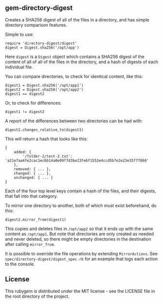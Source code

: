 gem-directory-digest
--------------------

Creates a SHA256 digest of all of the files in a directory, and has simple directory comparison features.

Simple to use:

    require 'directory-digest/digest'
    digest = Digest.sha256('/opt/app')

Here `digest` is a `Digest` object which contains a SHA256 digest of the content of all of all of the files in the directory, and a hash of digests of each individual file.

You can compare directories, to check for identical content, like this:

    digest1 = Digest.sha256('/opt/app1')
    digest2 = Digest.sha256('/opt/app2')
    digest1 == digest2

Or, to check for differences:

    digest1 != digest2

A report of the differences between two directories can be had with:

    digest2.changes_relative_to(digest1)

This will return a hash that looks like this:

    {
        added: {
            '/folder-2/test-2.txt': 'a21e7aa4fe2cac1ec6b14a0e99f7d3be23fe6f1552e4ccd5b7e2e23e35f7f860'
        },
        removed: { ... },
        changed: { ... },
        unchanged: { ... }
    }

Each of the four top level keys contain a hash of the files, and their digests, that fall into that category.

To mirror one directory to another, both of which must exist beforehand, do this:

    digest2.mirror_from(digest1)

This copies and deletes files in `/opt/app2` so that it ends up with the same content as `/opt/app1`. But note that directories are only created as needed and never deleted, so there might be empty directories in the destination after calling `mirror_from`.

It is possible to override the file operations by extending `MirrorActions`. See `spec/directory-digest/digest_spec.rb` for an example that logs each action to the console.

License
-------

This rubygem is distributed under the MIT license - see the LICENSE file in the root directory of the project.
